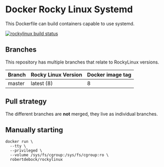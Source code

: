 Docker Rocky Linux Systemd
==========================

This Dockerfile can build containers capable to use systemd.

[![rockylinux build status](https://img.shields.io/docker/cloud/build/robertdebock/rockylinux.svg)](https://hub.docker.com/repository/docker/robertdebock/rockylinux)

Branches
--------

This repository has multiple branches that relate to RockyLinux versions.

|Branch |Rocky Linux Version|Docker image tag|
|-------|-------------------|----------------|
|master |latest (8)         |8               |

Pull strategy
-------------

The different branches are **not** merged, they live as individual branches.

Manually starting
-----------------

```
docker run \
  --tty \
  --privileged \
  --volume /sys/fs/cgroup:/sys/fs/cgroup:ro \
  robertdebock/rockylinux
```
